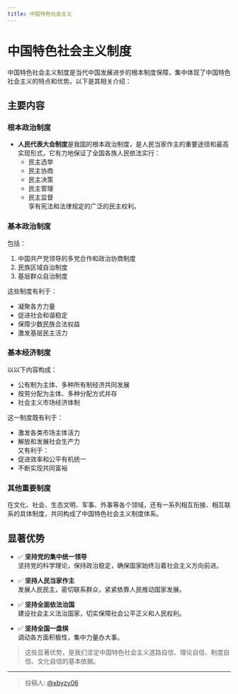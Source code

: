 ```yaml
---
title: 中国特色社会主义
---
```


# 中国特色社会主义制度

中国特色社会主义制度是当代中国发展进步的根本制度保障，集中体现了中国特色社会主义的特点和优势。以下是其相关介绍：

## 主要内容

### 根本政治制度
- **人民代表大会制度**是我国的根本政治制度，是人民当家作主的重要途径和最高实现形式，它有力地保证了全国各族人民依法实行：
  - 民主选举
  - 民主协商
  - 民主决策
  - 民主管理
  - 民主监督  
  享有宪法和法律规定的广泛的民主权利。

### 基本政治制度
包括：
1. 中国共产党领导的多党合作和政治协商制度
2. 民族区域自治制度
3. 基层群众自治制度  

这些制度有利于：
- 凝聚各方力量
- 促进社会和谐稳定
- 保障少数民族合法权益
- 激发基层民主活力

### 基本经济制度
以以下内容构成：
- 公有制为主体、多种所有制经济共同发展
- 按劳分配为主体、多种分配方式并存
- 社会主义市场经济体制  

这一制度既有利于：
  - 激发各类市场主体活力
  - 解放和发展社会生产力  
又有利于：
  - 促进效率和公平有机统一
  - 不断实现共同富裕

### 其他重要制度
在文化、社会、生态文明、军事、外事等各个领域，还有一系列相互衔接、相互联系的具体制度，共同构成了中国特色社会主义制度体系。

## 显著优势

- ✅ **坚持党的集中统一领导**  
  坚持党的科学理论，保持政治稳定，确保国家始终沿着社会主义方向前进。

- ✅ **坚持人民当家作主**  
  发展人民民主，密切联系群众，紧紧依靠人民推动国家发展。

- ✅ **坚持全面依法治国**  
  建设社会主义法治国家，切实保障社会公平正义和人民权利。

- ✅ **坚持全国一盘棋**  
  调动各方面积极性，集中力量办大事。

> 这些显著优势，是我们坚定中国特色社会主义道路自信、理论自信、制度自信、文化自信的基本依据。

---

> 投稿人: [@xbyzy06](https://github.com/xbyzy06)
